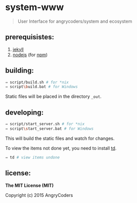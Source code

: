 
# system-www

> User Interface for angrycoders/system and ecosystem


## prerequisistes:

1. [jekyll](http://jekyllrb.com)
1. [nodejs](http://nodejs.org) (for [npm](https://www.npmjs.com))


## building:

```bash
⇒ script/build.sh # for *nix
⇒ script\build.bat # for Windows
```

Static files will be placed in the directory `_out`.


## developing:

```bash
⇒ script/start_server.sh # for *nix
⇒ script\start_server.bat # for Windows
```

This will build the static files and watch for changes.

To view the items not done yet, you need to install [td](https://github.com/Swatto/td/releases/tag/1.2.0).

```bash
⇒ td # view items undone
```


## license:

**The MIT License (MIT)**

Copyright (c) 2015 AngryCoders

